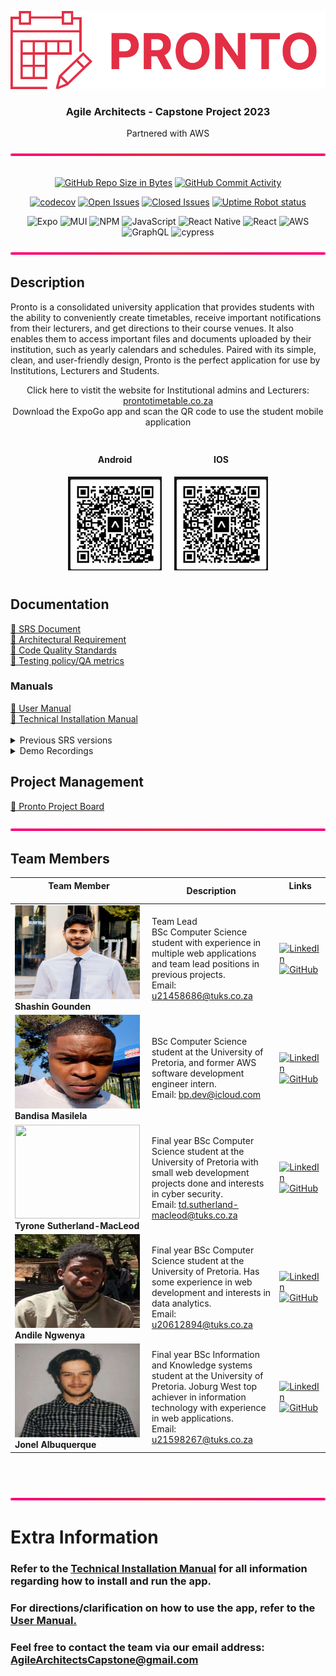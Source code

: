 <p align = "center">
<img src="Documentation/ReadME Resources/Images/ProntoLogo.svg" alt="Alt text" title="Logo">
</p>

<h3 align ='center'> Agile Architects - Capstone Project 2023 </h3>
<p align = 'center'>Partnered with AWS</p>

<img src="Documentation/ReadME Resources/Images/bar.png" alt="Alt text" title="bar">

<div align = "center">
<br>

[![GitHub Repo Size in Bytes](https://img.shields.io/github/languages/code-size/COS301-SE-2023/Pronto)](https://github.com/COS301-SE-2023/Pronto)
[![GitHub Commit Activity](https://img.shields.io/github/commit-activity/w/COS301-SE-2023/Pronto)](https://github.com/COS301-SE-2023/Pronto)

[![codecov](https://codecov.io/github/COS301-SE-2023/Pronto/graph/badge.svg?token=E5XAZ3LOGP)](https://codecov.io/github/COS301-SE-2023/Pronto)
[![Open Issues](https://img.shields.io/github/issues/COS301-SE-2023/Pronto.svg?style=flat-square)](https://github.com/COS301-SE-2023/Pronto/issues)
[![Closed Issues](https://img.shields.io/github/issues-closed/COS301-SE-2023/Pronto.svg?style=flat-square)](https://github.com/COS301-SE-2023/Pronto/issues?q=is%3Aissue+is%3Aclosed)
[![Uptime Robot status](https://img.shields.io/uptimerobot/ratio/7/m794371847-738190ed660788defde4f595?style=flat-square)](https://img.shields.io/uptimerobot/ratio/7/m794371847-738190ed660788defde4f595)

![Expo](https://img.shields.io/badge/expo-1C1E24?style=for-the-badge&logo=expo&logoColor=#D04A37)
![MUI](https://img.shields.io/badge/MUI-%230081CB.svg?style=for-the-badge&logo=mui&logoColor=white)
![NPM](https://img.shields.io/badge/NPM-%23CB3837.svg?style=for-the-badge&logo=npm&logoColor=white)
![JavaScript](https://img.shields.io/badge/javascript-%23323330.svg?style=for-the-badge&logo=javascript&logoColor=%23F7DF1E)
![React Native](https://img.shields.io/badge/react_native-%2320232a.svg?style=for-the-badge&logo=react&logoColor=%2361DAFB)
![React](https://img.shields.io/badge/react-%2320232a.svg?style=for-the-badge&logo=react&logoColor=%2361DAFB)
![AWS](https://img.shields.io/badge/AWS-%23FF9900.svg?style=for-the-badge&logo=amazon-aws&logoColor=white)
![GraphQL](https://img.shields.io/badge/-GraphQL-E10098?style=for-the-badge&logo=graphql&logoColor=white)
![cypress](https://img.shields.io/badge/-cypress-%23E5E5E5?style=for-the-badge&logo=cypress&logoColor=058a5e)
</div>
<img src="Documentation/ReadME Resources/Images/bar.png" alt="Alt text" title="bar">

## Description

Pronto is a consolidated university application that provides students with the ability to conveniently create timetables, receive important notifications from their lecturers, and get directions to their course venues. It also enables them to access important files and documents uploaded by their institution, such as yearly calendars and schedules. Paired with its simple, clean, and user-friendly design, Pronto is the perfect application for use by Institutions, Lecturers and Students.<br>

<p align = "center">Click here to vistit the website for Institutional admins and Lecturers: <a href="prontotimetable.co.za"> prontotimetable.co.za </a><br> 
Download the ExpoGo app and scan the QR code to use the student mobile application </p>

<div style="display: flex; justify-content: center; align-items: center; flex-wrap: wrap; margin: 0 auto;">

  <div style=" text-align: center;margin:10px ">
    <h4>Android</h4>
    <img src="Documentation/ReadME Resources/Images/AndroidQR.png" alt="QR code 1" title="QR 1" style="width: 150px; ">
  </div>

  <div style=" text-align: center;margin:10px ">
    <h4>IOS</h4>
    <img src="Documentation/ReadME Resources/Images/AndroidQR.png" alt="QR code 2" title="QR 2" style="width: 150px;">
  </div>
</div>


## Documentation
<div><a href="https://github.com/COS301-SE-2023/Pronto/blob/main/Documentation/Demo%204%20documents/Demo4%20SRS.pdf">🧾 SRS Document</a></div>
<div><a href="https://github.com/COS301-SE-2023/Pronto/blob/main/Documentation/Demo%204%20documents/Architectural%20Requirements.pdf">🧾 Architectural Requirement</a></div>
<div><a href="https://github.com/COS301-SE-2023/Pronto/blob/main/Documentation/Demo%204%20documents/Code%20Quality%20Standards.pdf">🧾 Code Quality Standards</a></div>
<div><a href="https://github.com/COS301-SE-2023/Pronto/blob/main/Documentation/Demo%204%20documents/Testing%20Policy.pdf">🧾 Testing policy/QA metrics</a></div>

### Manuals
<div><a href="https://github.com/COS301-SE-2023/Pronto/blob/main/Documentation/Demo%204%20documents/User%20Manual.pdf">🧾 User Manual</a></div>
<div><a href="https://github.com/COS301-SE-2023/Pronto/blob/main/Documentation/Demo%204%20documents/Technical%20Installation.pdf">🧾 Technical Installation Manual</a></div>

<br>

<details>
  <summary>Previous SRS versions</summary>
  <ol style="list-style: none">
    <li><a href="https://github.com/COS301-SE-2023/Pronto/blob/main/Documentation/Demo%201%20documents/Demo%201%20SRS.pdf">🧾 Demo 1: SRS Document</a></li>
    <li><a href="https://github.com/COS301-SE-2023/Pronto/blob/main/Documentation/Demo%202%20documents/Demo2%20SRS.pdf">🧾 Demo 2: SRS Document</a></li>
  </ol>
</details>

<details>
  <summary>Demo Recordings</summary>
  <ol style="list-style: none">
    <li><a href="https://drive.google.com/file/d/1HWyxFvWtt6HvSSNpiXuQ2BRM43qTEhgU/view?usp=share_link">📽️ Demo 1</a></li>
    <li><a href="https://drive.google.com/file/d/1iLCdIK4_AjSgFtfEThRByqWEbvSH73xt/view?usp=drive_link">📽️ Demo 2</a></li>
    <li><a href="https://drive.google.com/file/d/1ImiTyPSyAo8VTLaCVQV2lIR6TQg5sghs/view?usp=sharing">📽️ Demo 3</a></li>
  </ol>
</details>


## Project Management

<div><a href="https://github.com/orgs/COS301-SE-2023/projects/24">📅 Pronto Project Board </a></div>
<br>

<img src="Documentation/ReadME Resources/Images/bar.png" alt="Alt text" title="bar">

## Team Members

| **Team Member** <br><img width=375/>                                                                                     | **Description**                                                                                                                                                                                                 | **Links** <img width=400/>                                                                                                                                                                                                                                                                                               |
| ------------------------------------------------------------------------------------------------------------------------ | --------------------------------------------------------------------------------------------------------------------------------------------------------------------------------------------------------------- | ------------------------------------------------------------------------------------------------------------------------------------------------------------------------------------------------------------------------------------------------------------------------------------------------------------------------ |
| <img src="Documentation/ReadME Resources/Images/shashin.jpg" width=200px height=150px> <br/> **Shashin Gounden**          | Team Lead <br> BSc Computer Science student with experience in multiple web applications and team lead positions in previous projects. <br> Email: u21458686@tuks.co.za                                         | [![LinkedIn](https://img.shields.io/badge/LinkedIn-0077B5?style=for-the-badge&logo=linkedin&logoColor=white)](https://www.linkedin.com/in/shashin-gounden-497725266/) <br> [![GitHub](https://img.shields.io/badge/GitHub-100000?style=for-the-badge&logo=github&logoColor=white)](https://github.com/ShashinGounden)    |
| <img src="Documentation/ReadME Resources/Images/bandisa.jpg" width=200px height=150px> <br/> **Bandisa Masilela**         | BSc Computer Science student at the University of Pretoria, and former AWS software development engineer intern. <br> Email: bp.dev@icloud.com                                                                  | [![LinkedIn](https://img.shields.io/badge/LinkedIn-0077B5?style=for-the-badge&logo=linkedin&logoColor=white)](https://linkedin.com/in/Bandisa) <br> [![GitHub](https://img.shields.io/badge/GitHub-100000?style=for-the-badge&logo=github&logoColor=white)](https://github.com/Bandisa)                                  |
| <img src="Documentation/ReadME Resources/Images/tyrone.jpg" width=200px height=150px> <br/> **Tyrone Sutherland-MacLeod** | Final year BSc Computer Science student at the University of Pretoria with small web development projects done and interests in cyber security. <br> Email: td.sutherland-macleod@tuks.co.za                    | [![LinkedIn](https://img.shields.io/badge/LinkedIn-0077B5?style=for-the-badge&logo=linkedin&logoColor=white)](https://www.linkedin.com/in/tyrone-sutherland-macleod-6a3492253/) <br> [![GitHub](https://img.shields.io/badge/GitHub-100000?style=for-the-badge&logo=github&logoColor=white)](https://github.com/Tymac15) |
| <img src="Documentation/ReadME Resources/Images/andile.jpg" width=200px height=150px> <br/> **Andile Ngwenya**            | Final year BSc Computer Science student at the University of Pretoria. Has some experience in web development and interests in data analytics.<br> Email: u20612894@tuks.co.za                                  | [![LinkedIn](https://img.shields.io/badge/LinkedIn-0077B5?style=for-the-badge&logo=linkedin&logoColor=white)](www.linkedin.com/in/andile-ngwenya-840686267) <br> [![GitHub](https://img.shields.io/badge/GitHub-100000?style=for-the-badge&logo=github&logoColor=white)](https://github.com/u20612894)                   |
| <img src="Documentation/ReadME Resources/Images/jonel.jpg" width=200px height=150px> <br/> **Jonel Albuquerque**          | Final year BSc Information and Knowledge systems student at the University of Pretoria. Joburg West top achiever in information technology with experience in web applications.<br> Email: u21598267@tuks.co.za | [![LinkedIn](https://img.shields.io/badge/LinkedIn-0077B5?style=for-the-badge&logo=linkedin&logoColor=white)](https://www.linkedin.com/in/jonel-albuquerque-5b82b723a) <br> [![GitHub](https://img.shields.io/badge/GitHub-100000?style=for-the-badge&logo=github&logoColor=white)](https://github.com/u21598267)        |

<br><br>

<img src="Documentation/ReadME Resources/Images/bar.png" alt="Alt text" title="bar">

# Extra Information

<h3> Refer to the <a href ="https://github.com/COS301-SE-2023/Pronto/blob/main/Documentation/Demo%204%20documents/Technical%20Installation.pdf">Technical Installation Manual</a> for all information regarding how to install and run the app. </h3>

### For directions/clarification on how to use the app, refer to the <a href="https://github.com/COS301-SE-2023/Pronto/blob/main/Documentation/Demo%204%20documents/User%20Manual.pdf"> User Manual.</a>

### Feel free to contact the team via our email address: AgileArchitectsCapstone@gmail.com
